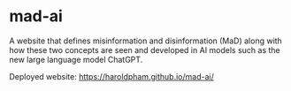 # mad-ai
A website that defines misinformation and disinformation (MaD) along with how these two concepts are seen and developed in AI models such as the new large language model ChatGPT.

Deployed website: https://haroldpham.github.io/mad-ai/ 
